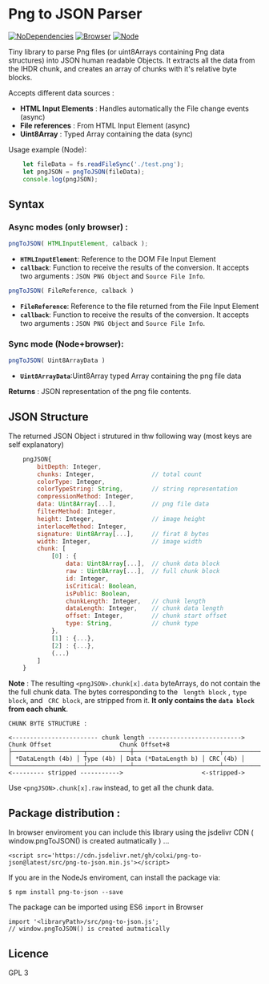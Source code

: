 # Png to JSON Parser
[![NoDependencies](https://img.shields.io/badge/dependencies-none-green.svg)](https://github.com/colxi/midi-parser-js)
[![Browser](https://img.shields.io/badge/browser-compatible-blue.svg)](https://github.com/colxi/midi-parser-js)
[![Node](https://img.shields.io/badge/node-compatible-brightgreen.svg)](https://www.npmjs.com/package/midi-parser-js)

Tiny library to parse Png files (or uint8Arrays containing Png data structures) into JSON human readable Objects. It extracts all the data from the IHDR chunk, and creates an array of chunks with it's relative byte blocks.

Accepts different data sources : 
- **HTML Input Elements** : Handles automatically the File change events (async)
- **File references** : From HTML Input Element (async)
- **Uint8Array** : Typed Array containing the data (sync)

Usage example (Node):
```javascript
    let fileData = fs.readFileSync('./test.png');
    let pngJSON = pngToJSON(fileData);
    console.log(pngJSON);
```


## Syntax

### Async modes (only browser) :

``` javascript
pngToJSON( HTMLInputElement, calback );
```

- **`HTMLInputElement`**: Reference to the DOM File Input Element
- **`callback`**: Function to receive the results of the conversion. It accepts two arguments :  `JSON PNG Object` and `Source File Info`.


``` javascript
pngToJSON( FileReference, calback )
```

- **`FileReference`**: Reference to the file returned from the File Input Element
- **`callback`**: Function to receive the results of the conversion. It accepts two arguments : `JSON PNG Object` and `Source File Info`.


### Sync mode (Node+browser):

``` javascript
pngToJSON( Uint8ArrayData )
```

- **`Uint8ArrayData`**:Uint8Array typed Array containing the png file data

**Returns** : JSON representation of the png file contents.

## JSON Structure

The returned JSON Object i strutured in thw following way (most keys are self explanatory)

```javascript
	pngJSON{
    	bitDepth: Integer,
        chunks: Integer, 				// total count
        colorType: Integer,
        colorTypeString: String, 		// string representation
        compressionMethod: Integer,
        data: Uint8Array[...], 			// png file data
        filterMethod: Integer,
        height: Integer,				// image height
        interlaceMethod: Integer,
        signature: Uint8Array[...],		// firat 8 bytes
        width: Integer,					// image width
        chunk: [
        	[0] : {
                data: Uint8Array[...], 	// chunk data block
                raw : Uint8Array[...],  // full chunk block
                id: Integer,
                isCritical: Boolean,
                isPublic: Boolean,
                chunkLength: Integer, 	// chunk length
                dataLength: Integer, 	// chunk data length
                offset: Integer, 		// chunk start offset
                type: String, 			// chunk type
            },
            [1] : {...},
            [2] : {...},
			(...)
        ]
    }
```   


**Note** : The resulting  `<pngJSON>.chunk[x].data` byteArrays, do not contain the the full chunk data. The bytes corresponding to the ` length block` , `type block`, and ` CRC block`, are stripped from it. **It only contains the `data block` from each chunk**. 

```
CHUNK BYTE STRUCTURE : 

<------------------------ chunk length -------------------------->
Chunk Offset                   Chunk Offset+8
├────────────────────┬────────────┼────────────────────────┬───────────┐
│ *DataLength (4b) │ Type (4b) │ Data (*DataLength b) │ CRC (4b) │
└────────────────────┴────────────┴────────────────────────┴───────────┘
<--------- stripped ----------->                      <-stripped->
```


Use  `<pngJSON>.chunk[x].raw`  instead, to get all the chunk data.

## Package distribution :

In browser enviroment you can include this library using the jsdelivr CDN ( window.pngToJSON() is created autmatically ) ...

```
<script src='https://cdn.jsdelivr.net/gh/colxi/png-to-json@latest/src/png-to-json.min.js'></script>
```

If you are in the NodeJs enviroment, can install the package via:

```
$ npm install png-to-json --save
```

The package can be imported using ES6 `import`  in Browser
```
import '<libraryPath>/src/png-to-json.js';
// window.pngToJSON() is created autmatically
```

## Licence 
GPL 3
